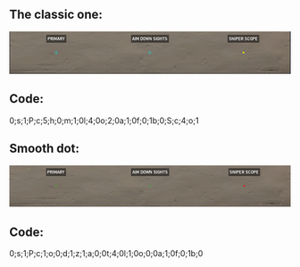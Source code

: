## The classic one:
![alt text](https://github.com/Eliesmbr/val-crosshair/blob/main/pictures/1.PNG?raw=true)
## Code:
0;s;1;P;c;5;h;0;m;1;0l;4;0o;2;0a;1;0f;0;1b;0;S;c;4;o;1

## Smooth dot:
![alt text](https://github.com/Eliesmbr/val-crosshair/blob/main/pictures/2.PNG?raw=true)
## Code:
0;s;1;P;c;1;o;0;d;1;z;1;a;0;0t;4;0l;1;0o;0;0a;1;0f;0;1b;0
